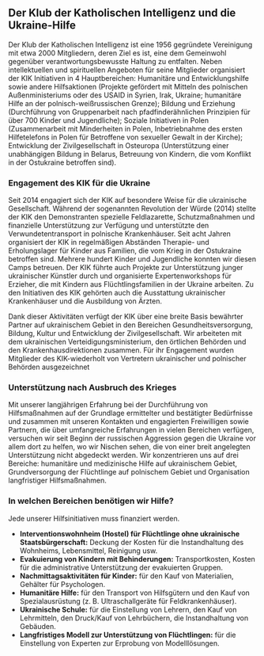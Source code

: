 ## Der Klub der Katholischen Intelligenz und die Ukraine-Hilfe
Der Klub der Katholischen Intelligenz ist eine 1956 gegründete Vereinigung mit etwa 2000 Mitgliedern, deren Ziel es ist, eine dem Gemeinwohl gegenüber verantwortungsbewusste Haltung zu entfalten.
Neben intellektuellen und spirituellen Angeboten für seine Mitglieder organisiert der KIK Initiativen in 4 Hauptbereichen: Humanitäre und Entwicklungshilfe sowie andere Hilfsaktionen (Projekte gefördert mit Mitteln des polnischen Außenministeriums oder des USAID in Syrien, Irak, Ukraine; humanitäre Hilfe an der polnisch-weißrussischen Grenze); Bildung und Erziehung (Durchführung von Gruppenarbeit nach pfadfinderähnlichen Prinzipien für über 700 Kinder und Jugendliche); Soziale Initiativen in Polen (Zusammenarbeit mit Minderheiten in Polen, Inbetriebnahme des ersten Hilfetelefons in Polen für Betroffene von sexueller Gewalt in der Kirche); Entwicklung der Zivilgesellschaft in Osteuropa (Unterstützung einer unabhängigen Bildung in Belarus, Betreuung von Kindern, die vom Konflikt in der Ostukraine betroffen sind).

### Engagement des KIK für die Ukraine
Seit 2014 engagiert sich der KIK auf besondere Weise für die ukrainische Gesellschaft. Während der sogenannten Revolution der Würde (2014) stellte der KIK den Demonstranten spezielle Feldlazarette, Schutzmaßnahmen und finanzielle Unterstützung zur Verfügung und unterstützte den Verwundetentransport in polnische Krankenhäuser. Seit acht Jahren organisiert der KIK in regelmäßigen Abständen Therapie- und Erholungslager für Kinder aus Familien, die vom Krieg in der Ostukraine betroffen sind. Mehrere hundert Kinder und Jugendliche konnten wir diesen Camps betreuen. Der KIK führte auch Projekte zur Unterstützung junger ukrainischer Künstler durch und organisierte Expertenworkshops für Erzieher, die mit Kindern aus Flüchtlingsfamilien in der Ukraine arbeiten. Zu den Initiativen des KIK gehörten auch die Ausstattung ukrainischer Krankenhäuser und die Ausbildung von Ärzten.  

Dank dieser Aktivitäten verfügt der KIK über eine breite Basis bewährter Partner auf ukrainischem Gebiet in den Bereichen Gesundheitsversorgung, Bildung, Kultur und Entwicklung der Zivilgesellschaft. Wir arbeiteten mit dem ukrainischen Verteidigungsministerium, den örtlichen Behörden und den Krankenhausdirektionen zusammen. Für ihr Engagement wurden Mitglieder des KIK-wiederholt von Vertretern ukrainischer und polnischer Behörden ausgezeichnet

### Unterstützung nach Ausbruch des Krieges
Mit unserer langjährigen Erfahrung bei der Durchführung von Hilfsmaßnahmen auf der Grundlage ermittelter und bestätigter Bedürfnisse und zusammen mit unseren Kontakten und engagierten Freiwilligen sowie Partnern, die über umfangreiche Erfahrungen in vielen Bereichen verfügen, versuchen wir seit Beginn der russischen Aggression gegen die Ukraine vor allem dort zu helfen, wo wir Nischen sehen, die von einer breit angelegten Unterstützung nicht abgedeckt werden. Wir konzentrieren uns auf drei Bereiche: humanitäre und medizinische Hilfe auf ukrainischem Gebiet, Grundversorgung der Flüchtlinge auf polnischem Gebiet und Organisation langfristiger Hilfsmaßnahmen.

### In welchen Bereichen benötigen wir Hilfe?
Jede unserer Hilfsinitiativen muss finanziert werden.
- **Interventionswohnheim (Hostel) für Flüchtlinge ohne ukrainische Staatsbürgerschaft:** Deckung der Kosten für die Instandhaltung des Wohnheims, Lebensmittel, Reinigung usw.
- **Evakuierung von Kindern mit Behinderungen:** Transportkosten, Kosten für die administrative Unterstützung der evakuierten Gruppen.
- **Nachmittagsaktivitäten für Kinder:** für den Kauf von Materialien, Gehälter für Psychologen.
- **Humanitäre Hilfe:** für den Transport von Hilfsgütern und den Kauf von Spezialausrüstung (z. B. Ultraschallgeräte für Feldkrankenhäuser).
- **Ukrainische Schule:** für die Einstellung von Lehrern, den Kauf von Lehrmitteln, den Druck/Kauf von Lehrbüchern, die Instandhaltung von Gebäuden.
- **Langfristiges Modell zur Unterstützung von Flüchtlingen:** für die Einstellung von Experten zur Erprobung von Modelllösungen.